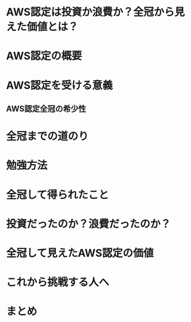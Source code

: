 # AWS認定は投資か浪費か？全冠から見えた価値とは？

# AWS認定の概要

# AWS認定を受ける意義

## AWS認定全冠の希少性

# 全冠までの道のり

# 勉強方法

# 全冠して得られたこと

# 投資だったのか？浪費だったのか？

# 全冠して見えたAWS認定の価値

# これから挑戦する人へ

# まとめ
